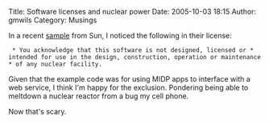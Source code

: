 Title: Software licenses and nuclear power
Date: 2005-10-03 18:15
Author: gmwils
Category: Musings

In a recent [sample][] from Sun, I noticed the following in their
license:

     * You acknowledge that this software is not designed, licensed or * intended for use in the design, construction, operation or maintenance * of any nuclear facility.

Given that the example code was for using MIDP apps to interface with a
web service, I think I'm happy for the exclusion. Pondering being able
to meltdown a nuclear reactor from a bug my cell phone.

Now that's scary.

  [sample]: http://java.sun.com/blueprints/code/archive.html
